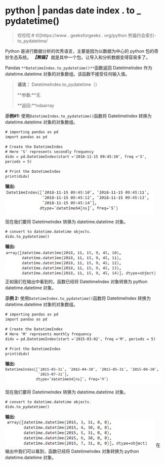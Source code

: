 # python | pandas date index . to _ pydatetime()

> 哎哎哎:# t0]https://www . geeksforgeeks . org/python 熊猫约会索引-to_pydatetime/

Python 是进行数据分析的优秀语言，主要是因为以数据为中心的 python 包的奇妙生态系统。 ***【熊猫】*** 就是其中一个包，让导入和分析数据变得容易多了。

Pandas `**DatetimeIndex.to_pydatetime()**`函数返回 DatetimeIndex 作为 datetime.datetime 对象的对象数组。该函数不接受任何输入值。

> **语法：** DatetimeIndex.to_pydatetime（）
> 
> **参数:**无
> 
> **返回:**ndaarray

**示例#1:** 使用`DatetimeIndex.to_pydatetime()`函数将 DatetimeIndex 转换为 datetime.datetime 对象的对象数组。

```
# importing pandas as pd
import pandas as pd

# Create the DatetimeIndex
# Here 'S' represents secondly frequency 
didx = pd.DatetimeIndex(start ='2018-11-15 09:45:10', freq ='S', periods = 5)

# Print the DatetimeIndex
print(didx)
```

**输出:**
![](img/63617d74f095de068a8d94c7b83e0d5c.png)

现在我们要将 DatetimeIndex 转换为 datetime.datetime 对象。

```
# convert to datetime.datetime objects.
didx.to_pydatetime()
```

**输出:**
![](img/429c2ccab6bf61f74d96e527a89bb20c.png)
正如我们在输出中看到的，函数已经将 DatetimeIndex 对象转换为 python datetime.datetime 对象。

**示例 2:** 使用`DatetimeIndex.to_pydatetime()`函数将 DatetimeIndex 转换为 datetime.datetime 对象的对象数组。

```
# importing pandas as pd
import pandas as pd

# Create the DatetimeIndex
# Here 'M' represents monthly frequency 
didx = pd.DatetimeIndex(start ='2015-03-02', freq ='M', periods = 5)

# Print the DatetimeIndex
print(didx)
```

**输出:**
![](img/e58dfc71c20f5e644cfa9f48c5b1532e.png)

现在我们要将 DatetimeIndex 转换为 datetime.datetime 对象。

```
# convert to datetime.datetime objects.
didx.to_pydatetime()
```

**输出:**
![](img/b5cb52d12f35c4d9397f15ccdf2e546a.png)
在输出中我们可以看到，函数已经将 DatetimeIndex 对象转换为 python datetime.datetime 对象。